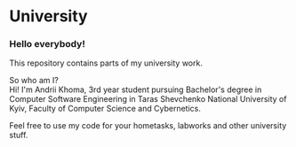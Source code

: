 # University

### Hello everybody!

This repository contains parts of my university work.


So who am I? \
Hi! I'm Andrii Khoma, 3rd year student pursuing Bachelor's degree in Computer Software 
Engineering in Taras Shevchenko National University of Kyiv, Faculty of Computer Science
 and Cybernetics.

Feel free to use my code for your hometasks, labworks and other university stuff.
